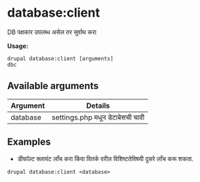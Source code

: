 # database:client
DB पक्षकार उपलब्ध असेल तर सुर्वाथ करा

**Usage:**
```
drupal database:client [arguments]
dbc
```

## Available arguments
Argument | Details
---------|-------------
database | settings.php मधून डेटाबेसची चावी

## Examples
* डीफॉल्ट क्लायंट लाँच करा किंवा वितर्क वरील विशिष्टतेविषयी दुसरे लाँच करू शकता.
```
drupal database:client <database>
```
